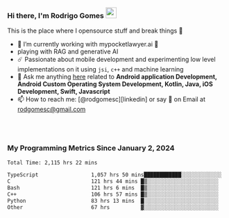 
### Hi there, I'm Rodrigo Gomes <img src="https://media.giphy.com/media/hvRJCLFzcasrR4ia7z/giphy.gif" width="25px">
This is the place where I opensource stuff and break things 🤣
- 🔭 I’m currently working with mypocketlawyer.ai 💜
- playing with RAG and generative AI
- ☄️ Passionate about mobile development and experimenting low level implementations on it using `jsi`, `c++` and machine learning
- 💬 Ask me anything [here](https://github.com/rodgomesc/rodgomesc/issues) related to <b>Android application Development, Android Custom Operating System Development, Kotlin, Java, iOS Development, Swift, Javascript</b>
- 📫 How to reach me: [@rodgomesc][linkedin] or say 👋 on Email at [rodgomesc@gmail.com](mailto:rodgomesc@gmail.com)


<br/>

<!-- 
<picture>
  <img src="/github-metrics.svg" alt="Metrics">
</picture>
-->

</br>

### My Programming Metrics Since January 2, 2024 


<!--START_SECTION:waka-->

```txt
Total Time: 2,115 hrs 22 mins

TypeScript                 1,057 hrs 50 mins████████████░░░░░░░░░░░░░   48.47 %
C                          121 hrs 44 mins █▒░░░░░░░░░░░░░░░░░░░░░░░   05.58 %
Bash                       121 hrs 6 mins  █▒░░░░░░░░░░░░░░░░░░░░░░░   05.55 %
C++                        106 hrs 57 mins █▒░░░░░░░░░░░░░░░░░░░░░░░   04.90 %
Python                     83 hrs 13 mins  █░░░░░░░░░░░░░░░░░░░░░░░░   03.81 %
Other                      67 hrs          ▓░░░░░░░░░░░░░░░░░░░░░░░░   03.07 %
```

<!--END_SECTION:waka-->
